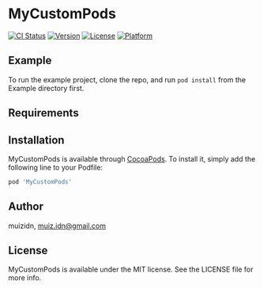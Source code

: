 # MyCustomPods

[![CI Status](https://img.shields.io/travis/muizidn/MyCustomPods.svg?style=flat)](https://travis-ci.org/muizidn/MyCustomPods)
[![Version](https://img.shields.io/cocoapods/v/MyCustomPods.svg?style=flat)](https://cocoapods.org/pods/MyCustomPods)
[![License](https://img.shields.io/cocoapods/l/MyCustomPods.svg?style=flat)](https://cocoapods.org/pods/MyCustomPods)
[![Platform](https://img.shields.io/cocoapods/p/MyCustomPods.svg?style=flat)](https://cocoapods.org/pods/MyCustomPods)

## Example

To run the example project, clone the repo, and run `pod install` from the Example directory first.

## Requirements

## Installation

MyCustomPods is available through [CocoaPods](https://cocoapods.org). To install
it, simply add the following line to your Podfile:

```ruby
pod 'MyCustomPods'
```

## Author

muizidn, muiz.idn@gmail.com

## License

MyCustomPods is available under the MIT license. See the LICENSE file for more info.
